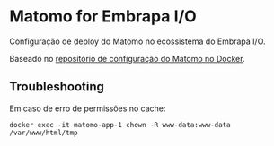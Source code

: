 # Matomo for Embrapa I/O

Configuração de deploy do Matomo no ecossistema do Embrapa I/O.

Baseado no [repositório de configuração do Matomo no Docker](https://github.com/matomo-org/docker).

## Troubleshooting

Em caso de erro de permissões no cache:

```
docker exec -it matomo-app-1 chown -R www-data:www-data /var/www/html/tmp
```
